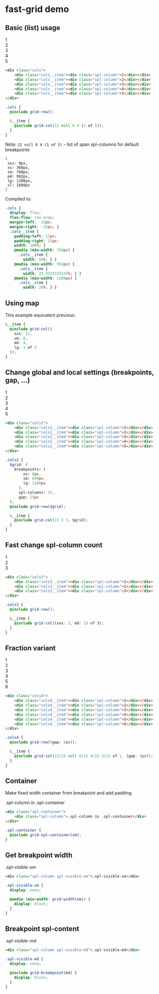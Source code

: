 # fast-grid demo
<style>
@import url("app.css");
</style>

## Basic (list) usage

<div class="spl-content">
    <div class="cols">
        <div class="cols__item"><div class="spl-column">1</div></div>
        <div class="cols__item"><div class="spl-column">2</div></div>
        <div class="cols__item"><div class="spl-column">3</div></div>
        <div class="cols__item"><div class="spl-column">4</div></div>
        <div class="cols__item"><div class="spl-column">5</div></div>
    </div>
</div>

```html
<div class="cols">
    <div class="cols__item"><div class="spl-column">1</div></div>
    <div class="cols__item"><div class="spl-column">2</div></div>
    <div class="cols__item"><div class="spl-column">3</div></div>
    <div class="cols__item"><div class="spl-column">4</div></div>
    <div class="cols__item"><div class="spl-column">5</div></div>
</div>
```

```scss
.cols {
  @include grid-row();

  &__item {
    @include grid-col(12 null 6 4 (1 of 5));
  }
}
```

Note: `12 null 6 4 (1 of 5)` - list of span spl-columns for default breakpoints
```
(
 xxs: 0px,
 xs: 360px,
 sm: 768px,
 md: 992px,
 lg: 1200px,
 xl: 1600px
)
```

Compiled to:

```css
.cols {
  display: flex;
  flex-flow: row wrap;
  margin-left: -15px;
  margin-right: -15px; }
  .cols__item {
    padding-left: 15px;
    padding-right: 15px;
    width: 100%; }
    @media (min-width: 768px) {
      .cols__item {
        width: 50%; } }
    @media (min-width: 992px) {
      .cols__item {
        width: 33.3333333333%; } }
    @media (min-width: 1200px) {
      .cols__item {
        width: 20%; } }
```

## Using map

This example equivalent previous:

```scss
&__item {
  @include grid-col((
    xxs: 12,
    sm: 6,
    md: 4,
    lg: 1 of 5
  ));
}
```

## Change global and local settings (breakpoints, gap, ...)

<div class="spl-content">
    <div class="cols2">
        <div class="cols2__item"><div class="spl-column">1</div></div>
        <div class="cols2__item"><div class="spl-column">2</div></div>
        <div class="cols2__item"><div class="spl-column">3</div></div>
        <div class="cols2__item"><div class="spl-column">4</div></div>
        <div class="cols2__item"><div class="spl-column">5</div></div>
    </div>
</div>

```html
<div class="cols2">
    <div class="cols2__item"><div class="spl-column">1</div></div>
    <div class="cols2__item"><div class="spl-column">2</div></div>
    <div class="cols2__item"><div class="spl-column">3</div></div>
    <div class="cols2__item"><div class="spl-column">4</div></div>
    <div class="cols2__item"><div class="spl-column">5</div></div>
</div>
```

```scss
.cols2 {
  $grid: (
    breakpoints: (
        xs: 0px,
        sm: 640px,
        lg: 1100px
      ),
      spl-columns: 15,
      gap: 25px
  );
  @include grid-row($grid);

  &__item {
    @include grid-col(15 5 3, $grid);
  }
}
```

## Fast change spl-column count

<div class="spl-content">
    <div class="cols3">
        <div class="cols3__item"><div class="spl-column">1</div></div>
        <div class="cols3__item"><div class="spl-column">2</div></div>
        <div class="cols3__item"><div class="spl-column">3</div></div>
    </div>
</div>

```html
<div class="cols3">
    <div class="cols3__item"><div class="spl-column">1</div></div>
    <div class="cols3__item"><div class="spl-column">2</div></div>
    <div class="cols3__item"><div class="spl-column">3</div></div>
</div>
```

```scss
.cols3 {
  @include grid-row();

  &__item {
    @include grid-col((xxs: 3, md: 1) of 3);
  }
}
```

## Fraction variant

<div class="spl-content">
    <div class="cols4">
        <div class="cols4__item"><div class="spl-column">1</div></div>
        <div class="cols4__item"><div class="spl-column">2</div></div>
        <div class="cols4__item"><div class="spl-column">3</div></div>
        <div class="cols4__item"><div class="spl-column">4</div></div>
        <div class="cols4__item"><div class="spl-column">5</div></div>
        <div class="cols4__item"><div class="spl-column">6</div></div>
    </div>
</div>

```html
<div class="cols4">
    <div class="cols4__item"><div class="spl-column">1</div></div>
    <div class="cols4__item"><div class="spl-column">2</div></div>
    <div class="cols4__item"><div class="spl-column">3</div></div>
    <div class="cols4__item"><div class="spl-column">4</div></div>
    <div class="cols4__item"><div class="spl-column">5</div></div>
    <div class="cols4__item"><div class="spl-column">6</div></div>
</div>
```

```scss
.cols4 {
  @include grid-row((gap: 5px));

  &__item {
    @include grid-col(12/12 null 6/12 4/12 3/12 of 1, (gap: 5px));
  }
}
```

## Container

Make fixed width container from breakpoint and add padding

<div class="spl-container">
    <div class="spl-column">.spl-column in .spl-container</div>
</div>

```html
<div class="spl-container">
    <div class="spl-column">.spl-column in .spl-container</div>
</div>
```

```scss
.spl-container {
  @include grid-spl-container(sm);
}
```

## Get breakpoint width

<div class="spl-column spl-visible-sm">.spl-visible-sm</div>

```html
<div class="spl-column spl-visible-sm">.spl-visible-sm</div>
```

```scss
.spl-visible-sm {
  display: none;

  @media (min-width: grid-width(sm)) {
    display: block;
  }
}
```

## Breakpoint spl-content

<div class="spl-column spl-visible-md">.spl-visible-md</div>

```html
<div class="spl-column spl-visible-md">.spl-visible-md</div>
```

```scss
.spl-visible-md {
  display: none;

  @include grid-breakpoint(md) {
    display: block;
  }
}
```